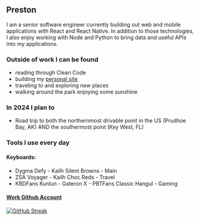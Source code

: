 ## Preston
I am a senior software engineer currently building out web and mobile applications with React and React Native. 
In addition to those technologies, I also enjoy working with Node and Python to bring data and useful APIs into my applications.

### Outside of work I can be found
- reading through Clean Code
- building my [personal site](https://prestonontheroad.com)
- traveling to and exploring new places
- walking around the park enjoying some sunshine

### In 2024 I plan to
- Road trip to both the northernmost drivable point in the US (Prudhoe Bay, AK) AND the southermost point (Key West, FL)

### Tools I use every day
#### Keyboards:
- Dygma Defy - Kailh Silent Browns - Main
- ZSA Voyager - Kailh Choc Reds - Travel
- KBDFans Kunlun - Gateron X - PBTFans Classic Hangul - Gaming

#### [Work Github Account](https://github.com/preston-m-davis)


[![GitHub Streak](https://streak-stats.demolab.com?user=premdav&theme=dark&background=45%2C1CA4EBAB%2CEBB08D&ring=EBB390&fire=214F86&dates=FFFFFF&currStreakLabel=FFFFFF&sideNums=FFFFFF&sideLabels=FFFFFF&currStreakNum=FFFFFF)](https://git.io/streak-stats)

